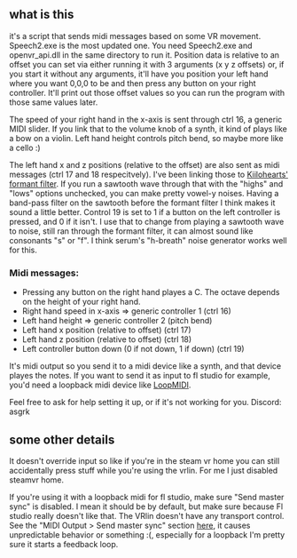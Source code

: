 ## what is this
it's a script that sends midi messages based on some VR movement. Speech2.exe is the most updated one. You need Speech2.exe and openvr_api.dll in the same directory to run it.
Position data is relative to an offset you can set via either running it with 3 arguments (x y z offsets) or, if you start it without any arguments, it'll have you position your left hand where you want 0,0,0 to be and then press any button on your right controller. It'll print out those offset values so you can run the program with those same values later.

The speed of your right hand in the x-axis is sent through ctrl 16, a generic MIDI slider. If you link that to the volume knob of a synth, it kind of plays like a bow on a violin. Left hand height controls pitch bend, so maybe more like a cello :)

The left hand x and z positions (relative to the offset) are also sent as midi messages (ctrl 17 and 18 respecitvely). I've been linking those to [Kiilohearts' formant filter](https://kilohearts.com/products/formant_filter). If you run a sawtooth wave through that with the "highs" and "lows" options unchecked, you can make pretty vowel-y noises. Having a band-pass filter on the sawtooth before the formant filter I think makes it sound a little better. Control 19 is set to 1 if a button on the left controller is pressed, and 0 if it isn't. I use that to change from playing a sawtooth wave to noise, still ran through the formant filter, it can almost sound like consonants "s" or "f". I think serum's "h-breath" noise generator works well for this.

### Midi messages:
- Pressing any button on the right hand playes a C. The octave depends on the height of your right hand.
- Right hand speed in x-axis => generic controller 1 (ctrl 16)
- Left hand height => generic controller 2 (pitch bend)
- Left hand x position (relative to offset) (ctrl 17)
- Left hand z position (relative to offset) (ctrl 18)
- Left controller button down (0 if not down, 1 if down) (ctrl 19)

It's midi output so you send it to a midi device like a synth, and that device playes the notes. If you want to send it as input to fl studio for example, you'd need a loopback midi device like [LoopMIDI](https://www.tobias-erichsen.de/software/loopmidi.html).

Feel free to ask for help setting it up, or if it's not working for you. Discord: asgrk

## some other details

It doesn't override input so like if you're in the steam vr home you can still accidentally press stuff while you're using the vrlin. For me I just disabled steamvr home.

If you're using it with a loopback midi for fl studio, make sure "Send master sync" is disabled. I mean it should be by default, but make sure because Fl studio really doesn't like that. The VRlin doesn't have any transport control. See the "MIDI Output > Send master sync" section [here](https://www.image-line.com/fl-studio-learning/fl-studio-online-manual/html/envsettings_midi.htm), it causes unpredictable behavior or something :(, especially for a loopback I'm pretty sure it starts a feedback loop.
